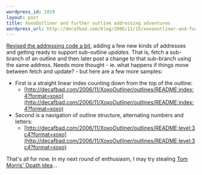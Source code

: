 ```yaml
--- 
wordpress_id: 1019
layout: post
title: XoxoOutliner and further outline addressing adventures
wordpress_url: http://decafbad.com/blog/2006/11/15/xoxooutliner-and-further-outline-addressing-adventures
---
```

[Revised the addressing code a bit][rev], adding a few new kinds of addresses and getting ready to support sub-outline *updates*.  That is, fetch a sub-branch of an outline and then later post a change to that sub-branch using the same address.  Needs more thought - ie. what happens if things move between fetch and update? - but here are a few more samples:

* First is a straight linear index counting down from the top of the outline:
   * [http://decafbad.com/2006/11/XoxoOutliner/outlines/README;index:4?format=xoxo](http://decafbad.com/2006/11/XoxoOutliner/outlines/README;index:4?format=xoxo)
* Second is a navigation of outline structure, alternating numbers and letters:
   * [http://decafbad.com/2006/11/XoxoOutliner/outlines/README;level:3c4?format=xoxo](http://decafbad.com/2006/11/XoxoOutliner/outlines/README;level:3c4?format=xoxo)

That's all for now.  In my next round of enthusiasm, I may try stealing [Tom Morris' Opath idea][opath]...

[rev]: http://decafbad.com/trac/changeset/779
[opath]: http://blogs.opml.org/tommorris/2006/11/11#opathAToolToPopulariseAConcept

